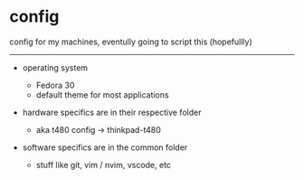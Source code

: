 # config
config for my machines, eventully going to script this (hopefullly)

---
- operating system
    - Fedora 30
    - default theme for most applications

- hardware specifics are in their respective folder
    - aka t480 config -> thinkpad-t480

- software specifics are in the common folder
    - stuff like git, vim / nvim, vscode, etc
